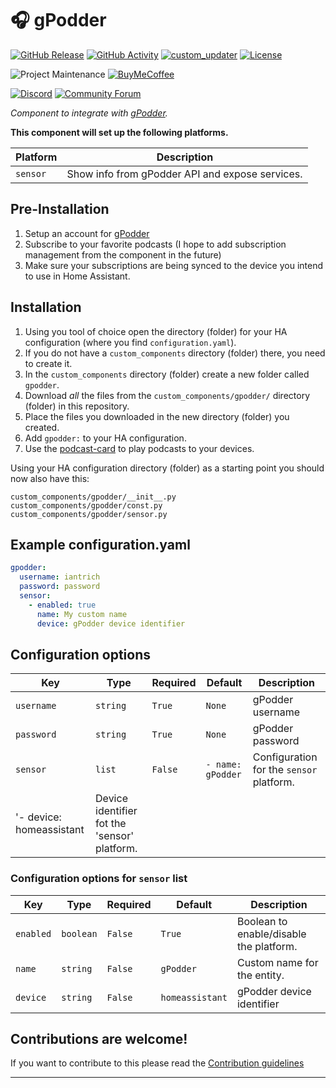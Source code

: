 # 🎧 gPodder

[![GitHub Release][releases-shield]][releases]
[![GitHub Activity][commits-shield]][commits]
[![custom_updater][customupdaterbadge]][customupdater]
[![License][license-shield]](LICENSE.md)

![Project Maintenance][maintenance-shield]
[![BuyMeCoffee][buymecoffeebadge]][buymecoffee]

[![Discord][discord-shield]][discord]
[![Community Forum][forum-shield]][forum]

_Component to integrate with [gPodder][gpodder]._

**This component will set up the following platforms.**

Platform | Description
-- | --
`sensor` | Show info from gPodder API and expose services.

## Pre-Installation
1. Setup an account for [gPodder][gpodder]
2. Subscribe to your favorite podcasts (I hope to add subscription management from the component in the future)
3. Make sure your subscriptions are being synced to the device you intend to use in Home Assistant.

## Installation

1. Using you tool of choice open the directory (folder) for your HA configuration (where you find `configuration.yaml`).
2. If you do not have a `custom_components` directory (folder) there, you need to create it.
3. In the `custom_components` directory (folder) create a new folder called `gpodder`.
4. Download _all_ the files from the `custom_components/gpodder/` directory (folder) in this repository.
5. Place the files you downloaded in the new directory (folder) you created.
6. Add `gpodder:` to your HA configuration.
7. Use the [podcast-card](https://github.com/custom-cards/podcast-card) to play podcasts to your devices.

Using your HA configuration directory (folder) as a starting point you should now also have this:

```text
custom_components/gpodder/__init__.py
custom_components/gpodder/const.py
custom_components/gpodder/sensor.py
```

## Example configuration.yaml

```yaml
gpodder:
  username: iantrich
  password: password
  sensor:
    - enabled: true
      name: My custom name
      device: gPodder device identifier
```

## Configuration options

Key | Type | Required | Default | Description
-- | -- | -- | -- | --
`username` | `string` | `True` | `None` | gPodder username
`password` | `string` | `True` | `None` | gPodder password
`sensor` | `list` | `False` | `- name: gPodder`| Configuration for the `sensor` platform.
                              '- device: homeassistant |Device identifier fot the 'sensor' platform.
                              
### Configuration options for `sensor` list

Key | Type | Required | Default | Description
-- | -- | -- | -- | --
`enabled` | `boolean` | `False` | `True` | Boolean to enable/disable the platform.
`name` | `string` | `False` | `gPodder` | Custom name for the entity.
`device` | `string` | `False` | `homeassistant` | gPodder device identifier

## Contributions are welcome!

If you want to contribute to this please read the [Contribution guidelines](CONTRIBUTING.md)

***

[buymecoffee]: https://www.buymeacoffee.com/iantrich
[buymecoffeebadge]: https://img.shields.io/badge/buy%20me%20a%20coffee-donate-blue.svg?style=for-the-badge
[commits-shield]: https://img.shields.io/github/commit-activity/y/custom-components/gpodder.svg?style=for-the-badge
[commits]: https://github.com/custom-components/gpodder/commits/master
[customupdater]: https://github.com/custom-components/custom_updater
[customupdaterbadge]: https://img.shields.io/badge/custom__updater-true-success.svg?style=for-the-badge
[discord]: https://discord.gg/Qa5fW2R
[discord-shield]: https://img.shields.io/discord/330944238910963714.svg?style=for-the-badge
[forum-shield]: https://img.shields.io/badge/community-forum-brightgreen.svg?style=for-the-badge
[forum]: https://community.home-assistant.io/t/podcast-card-component-for-gpodder/106758
[gpodder]: https://gpodder.net/
[license-shield]: https://img.shields.io/github/license/custom-components/gpodder.svg?style=for-the-badge
[maintenance-shield]: https://img.shields.io/badge/maintainer-Ian%20Richardson%20%40iantrich-blue.svg?style=for-the-badge
[releases-shield]: https://img.shields.io/github/release/custom-components/gpodder.svg?style=for-the-badge
[releases]: https://github.com/custom-components/gpodder/releases
